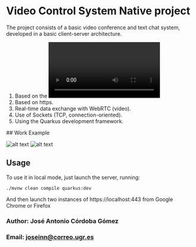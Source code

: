 # Video Control System Native project

The project consists of a basic video conference and text chat system, developed in a basic client-server architecture.

1. Based on the <video> tag of the HTML5 standard.
2. Based on https.
3. Real-time data exchange with WebRTC (video).
4. Use of Sockets (TCP, connection-oriented).
5. Using the Quarkus development framework.


## Work Example


![alt text](https://user-images.githubusercontent.com/14912971/86584847-d139c080-bf85-11ea-91cd-f9ad17d12939.png "Deployed!")
![alt text](https://user-images.githubusercontent.com/14912971/86584837-ce3ed000-bf85-11ea-832e-cec1acc10762.png "Calling from OS X to android Device")

## Usage
To use it in local mode, just launch the server, running:
```
./mvnw clean compile quarkus:dev
```
And then launch two instances of https://localhost:443
from Google Chrome or Firefox

### Author: José Antonio Córdoba Gómez
### Email: joseinn@correo.ugr.es